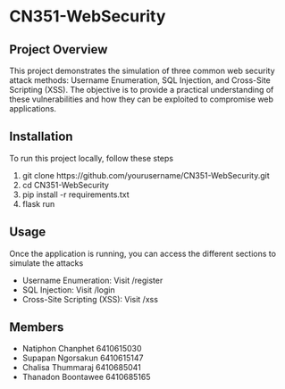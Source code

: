 # CN351-WebSecurity
## Project Overview
This project demonstrates the simulation of three common web security attack methods: Username Enumeration, SQL Injection, and Cross-Site Scripting (XSS). The objective is to provide a practical understanding of these vulnerabilities and how they can be exploited to compromise web applications.

## Installation
To run this project locally, follow these steps
<ol>
  <li>git clone https://github.com/yourusername/CN351-WebSecurity.git</li>
  <li>cd CN351-WebSecurity</li>
  <li>pip install -r requirements.txt</li>
  <li>flask run</li>
</ol>

## Usage
Once the application is running, you can access the different sections to simulate the attacks
<ul>
  <li>Username Enumeration: Visit /register </li>
  <li>SQL Injection: Visit /login</li>
  <li>Cross-Site Scripting (XSS): Visit /xss</li>
</ul>





## Members
- Natiphon Chanphet 6410615030
- Supapan  Ngorsakun 6410615147
- Chalisa Thummaraj 6410685041
- Thanadon Boontawee 6410685165